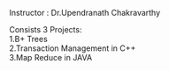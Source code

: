 Instructor : Dr.Upendranath Chakravarthy  

Consists 3 Projects:  
  1.B+ Trees  
  2.Transaction Management in C++  
  3.Map Reduce in JAVA  
  
